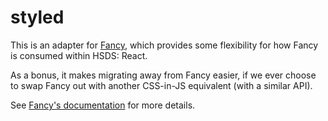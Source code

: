# styled

This is an adapter for [Fancy](https://github.com/helpscout/fancy), which provides some flexibility for how Fancy is consumed within HSDS: React.

As a bonus, it makes migrating away from Fancy easier, if we ever choose to swap Fancy out with another CSS-in-JS equivalent (with a similar API).

See [Fancy's documentation](https://github.com/helpscout/fancy) for more details.

